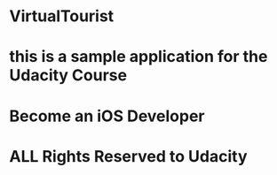 # VirtualTourist


# this is a sample application for the Udacity Course
# Become an iOS Developer 
# ALL Rights Reserved to Udacity
